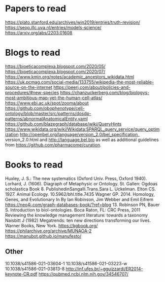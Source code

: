 # Papers to read
https://plato.stanford.edu/archives/win2019/entries/truth-revision/
https://seop.illc.uva.nl/entries/models-science/
https://arxiv.org/abs/2203.01608
# Blogs to read
https://bioeticacomplexa.blogspot.com/2020/05/
https://bioeticacomplexa.blogspot.com/2020/07/
https://www.kmjn.org/notes/academic_ancestors_wikidata.html
https://uk.pcmag.com/social-media/133755/wikipedia-the-most-reliable-source-on-the-internet
https://peerj.com/about/policies-and-procedures/#new-species
https://chanzuckerberg.com/blog/biologys-most-ambitious-map-yet-the-human-cell-atlas/
https://www.ebi.ac.uk/spot/zooma/about
https://github.com/obophenotype/cell-ontology/blob/master/src/patterns/dosdp-patterns/abnormalAnatomicalEntity.yaml
https://github.com/blazegraph/database/wiki/QueryHints
https://www.wikidata.org/wiki/Wikidata:SPARQL_query_service/query_optimization
http://openbel.org/language/version_2.0/bel_specification_
version_2.0.html and http://language.bel.bio as well as additional
guidelines from https://github.com/pharmacome/curation.
# Books to read
Huxley, J. S.: The new systematics (Oxford Univ. Press, Oxford 1940).
Lorhard, J. (1606). Diagraph of Metaphysic or Ontology. St. Gallen: Ogdoas scholastica Book 8. PublishedinSangalli.Trans.Sara L. Uckelman.
Elton CS. 1927. Animal Ecology. 10.5962/bhl.title.7435 
Wagner GP. 2014. Homology, Genes, and Evolutionary In
By Ian Robinson, Jim Webber and Emil Eifrem
https://neo4j.com/graph-databases-book/?ref=blog
13.  Robinson  PN,  Bauer  S.  Introduction  to  biol-ontologies.  Boca  Raton,  FL:    CRC  Press, 2011
Reviewing the knowledge management literature: towards a taxonomy
Naisbitt J (1982) Megatrends: ten new directions transforming our lives. Warner Books, New York.
https://kgbook.org/
https://philarchive.org/archive/MUNAOA-2
https://manubot.github.io/manufesto/
## Other
10.1038/s41586-021-03604-1
10.1038/s41586-021-03223-w
10.1038/s41586-021-03813-8
http://inf.ufes.br/~gguizzardi/ER2014-keynote-CR.pdf
https://pubmed.ncbi.nlm.nih.gov/34546707/

